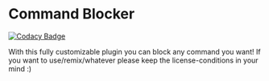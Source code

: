 # Command Blocker

[![Codacy Badge](https://api.codacy.com/project/badge/Grade/ed8eecb159b945fe8b49412162ce7a6e)](https://app.codacy.com/app/timo.fritz/commandblocker?utm_source=github.com&utm_medium=referral&utm_content=GeniusTimo/commandblocker&utm_campaign=Badge_Grade_Settings)

With this fully customizable plugin you can block any command you want!
If you want to use/remix/whatever please keep the license-conditions in your mind :)
